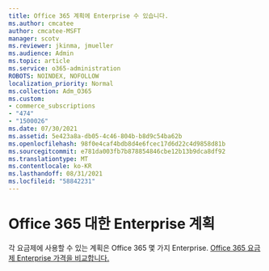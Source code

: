 ```yaml
---
title: Office 365 계획에 Enterprise 수 있습니다.
ms.author: cmcatee
author: cmcatee-MSFT
manager: scotv
ms.reviewer: jkinma, jmueller
ms.audience: Admin
ms.topic: article
ms.service: o365-administration
ROBOTS: NOINDEX, NOFOLLOW
localization_priority: Normal
ms.collection: Adm_O365
ms.custom:
- commerce_subscriptions
- "474"
- "1500026"
ms.date: 07/30/2021
ms.assetid: 5e423a8a-db05-4c46-804b-b8d9c54ba62b
ms.openlocfilehash: 98f0e4caf4bdb8d4e6fcec17d6d22c4d9858d81b
ms.sourcegitcommit: e781da003fb7b878854846cbe12b13b9dca8df92
ms.translationtype: MT
ms.contentlocale: ko-KR
ms.lasthandoff: 08/31/2021
ms.locfileid: "58842231"
---
```

# <a name="office-365-for-enterprise-plan"></a>Office 365 대한 Enterprise 계획

각 요금제에 사용할 수 있는 계획은 Office 365 몇 가지 Enterprise. [Office 365 요금제 Enterprise 가격을 비교합니다.](https://products.office.com/business/compare-more-office-365-for-business-plans)  